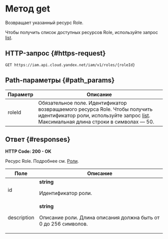 # Метод get
Возвращает указанный ресурс Role.
 
Чтобы получить список доступных ресурсов Role, используйте
запрос [list](/docs/iam/api-ref/Role/list).
 
## HTTP-запрос {#https-request}
`GET https://iam.api.cloud.yandex.net/iam/v1/roles/{roleId}`
 
## Path-параметры {#path_params}
 
Параметр | Описание
--- | ---
roleId | Обязательное поле. Идентификатор возвращаемого ресурса Role. Чтобы получить идентификатор роли, используйте запрос [list](/docs/iam/api-ref/Role/list).  Максимальная длина строки в символах — 50.
 
## Ответ {#responses}
**HTTP Code: 200 - OK**

Ресурс Role. Подробнее см. [Роли](/docs/iam/concepts/access-control/roles).
 
Поле | Описание
--- | ---
id | **string**<br><p>Идентификатор роли.</p> 
description | **string**<br><p>Описание роли. Длина описания должна быть от 0 до 256 символов.</p> 